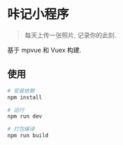 # 咔记小程序

> 每天上传一张照片, 记录你的此刻.

基于 mpvue 和 Vuex 构建.

## 使用

``` bash
# 安装依赖
npm install

# 运行
npm run dev

# 打包编译
npm run build
```
